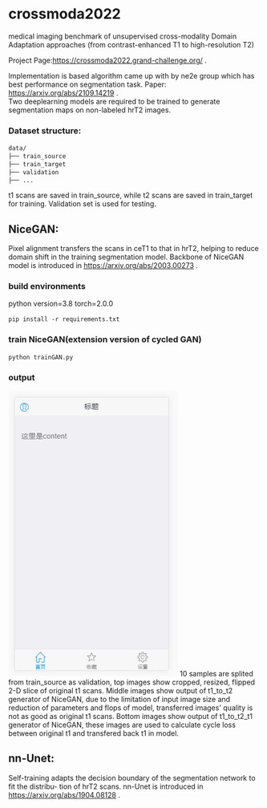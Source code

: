 # crossmoda2022
medical imaging benchmark of unsupervised cross-modality Domain Adaptation approaches (from contrast-enhanced T1 to high-resolution T2)

Project Page:https://crossmoda2022.grand-challenge.org/ .

Implementation is based algorithm came up with by ne2e group which has best performance on segmentation task. Paper: https://arxiv.org/abs/2109.14219 .  
Two deeplearning models are required to be trained to generate segmentation maps on non-labeled hrT2 images. 


### Dataset structure:
```
data/
├── train_source
├── train_target
├── validation
├── ...
```
t1 scans are saved in train_source, while t2 scans are saved in train_target for training. Validation set is used for testing.

## NiceGAN:
Pixel alignment transfers the scans in ceT1 to that in hrT2, helping to reduce domain shift in the training segmentation model. Backbone of NiceGAN model is introduced in https://arxiv.org/abs/2003.00273 .

### build environments
python version=3.8
torch=2.0.0
```
pip install -r requirements.txt
```
### train NiceGAN(extension version of cycled GAN)
```
python trainGAN.py 
```
### output
![Image text](https://raw.githubusercontent.com/hongmaju/light7Local/master/img/productShow/20170518152848.png)
10 samples are splited from train_source as validation, top images show  cropped, resized, flipped 2-D slice of original t1 scans. 
Middle images show output of t1_to_t2 generator of NiceGAN, due to the limitation of input image size and reduction of parameters and flops of model, transferred images' quality is not as good as original t1 scans. 
Bottom images show output of t1_to_t2_t1 generator of NiceGAN, these images are used to calculate cycle loss between original t1 and transfered back t1 in model. 

## nn-Unet:
Self-training adapts the decision boundary of the segmentation network to fit the distribu- tion of hrT2 scans. nn-Unet is introduced in https://arxiv.org/abs/1904.08128 .


